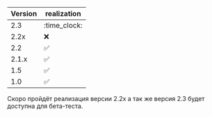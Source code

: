 | Version | realization        |
| ------- | ------------------ |
|  2.3    | :time_clock:       |
| 2.2x    | :x:                |
| 2.2     | :white_check_mark: |
| 2.1.x   | :white_check_mark: |
| 1.5     | :white_check_mark: |
| 1.0     | :white_check_mark: |
Скоро пройдёт реализация версии 2.2x а так же версия 2.3 будет доступна для  бета-теста.
